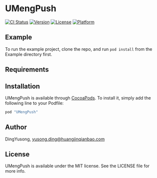 # UMengPush

[![CI Status](http://img.shields.io/travis/DingYusong/UMengPush.svg?style=flat)](https://travis-ci.org/DingYusong/UMengPush)
[![Version](https://img.shields.io/cocoapods/v/UMengPush.svg?style=flat)](http://cocoapods.org/pods/UMengPush)
[![License](https://img.shields.io/cocoapods/l/UMengPush.svg?style=flat)](http://cocoapods.org/pods/UMengPush)
[![Platform](https://img.shields.io/cocoapods/p/UMengPush.svg?style=flat)](http://cocoapods.org/pods/UMengPush)

## Example

To run the example project, clone the repo, and run `pod install` from the Example directory first.

## Requirements

## Installation

UMengPush is available through [CocoaPods](http://cocoapods.org). To install
it, simply add the following line to your Podfile:

```ruby
pod "UMengPush"
```

## Author

DingYusong, yusong.ding@huangjinqianbao.com

## License

UMengPush is available under the MIT license. See the LICENSE file for more info.
